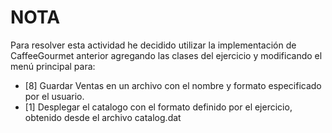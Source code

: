 # NOTA

Para resolver esta actividad he decidido utilizar la implementación de CaffeeGourmet 
anterior agregando las clases del ejercicio y modificando el menú principal para:

- [8] Guardar Ventas en un archivo con el nombre y formato especificado por el usuario.
- [1] Desplegar el catalogo con el formato definido por el ejercicio, obtenido desde el archivo catalog.dat
